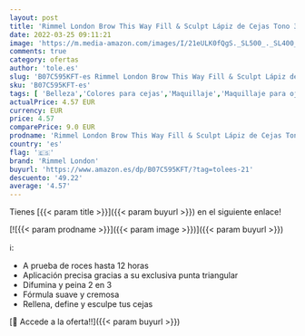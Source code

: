 ```yaml
---
layout: post
title: 'Rimmel London Brow This Way Fill & Sculpt Lápiz de Cejas Tono 3 Dark Brown  0 25 g'
date: 2022-03-25 09:11:21
image: 'https://m.media-amazon.com/images/I/21eULK0fQgS._SL500_._SL400_.jpg'
comments: true
category: ofertas
author: 'tole.es'
slug: 'B07C595KFT-es Rimmel London Brow This Way Fill & Sculpt Lápiz de Cejas...'
sku: 'B07C595KFT-es'
tags: [ 'Belleza','Colores para cejas','Maquillaje','Maquillaje para ojos','lápiz','rimmel london', ]
actualPrice: 4.57 EUR
currency: EUR
price: 4.57
comparePrice: 9.0 EUR
prodname: 'Rimmel London Brow This Way Fill & Sculpt Lápiz de Cejas Tono 3 Dark Brown  0 25 g'
country: 'es'
flag: '🇪🇸'
brand: 'Rimmel London'
buyurl: 'https://www.amazon.es/dp/B07C595KFT/?tag=tolees-21'
descuento: '49.22'
average: '4.57'
---
```


Tienes [{{< param title >}}]({{< param buyurl >}}) en el siguiente enlace!

[![{{< param prodname >}}]({{< param image >}})]({{< param buyurl >}})

ℹ️:

- A prueba de roces hasta 12 horas
- Aplicación precisa gracias a su exclusiva punta triangular
- Difumina y peina 2 en 3
- Fórmula suave y cremosa
- Rellena, define y esculpe tus cejas

[🛒 Accede a la oferta!!]({{< param buyurl >}})
